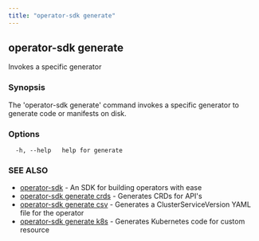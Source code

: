 ```yaml
---
title: "operator-sdk generate"
---
```

## operator-sdk generate

Invokes a specific generator

### Synopsis

The 'operator-sdk generate' command invokes a specific generator to generate
code or manifests on disk.

### Options

```
  -h, --help   help for generate
```

### SEE ALSO

* [operator-sdk](../operator-sdk)	 - An SDK for building operators with ease
* [operator-sdk generate crds](../operator-sdk_generate_crds)	 - Generates CRDs for API's
* [operator-sdk generate csv](../operator-sdk_generate_csv)	 - Generates a ClusterServiceVersion YAML file for the operator
* [operator-sdk generate k8s](../operator-sdk_generate_k8s)	 - Generates Kubernetes code for custom resource

